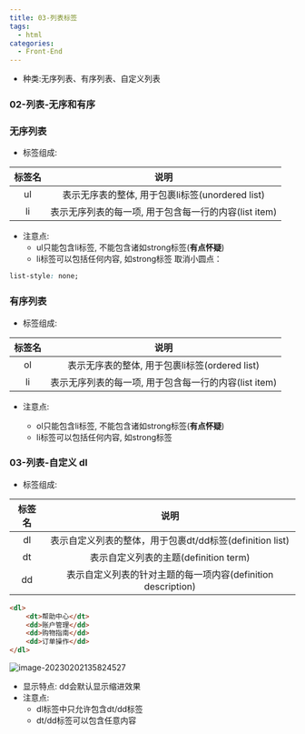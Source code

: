 ```yaml
---
title: 03-列表标签
tags:
  - html
categories:
  - Front-End
---
```

- 种类:无序列表、有序列表、自定义列表
### 02-列表-无序和有序

### 无序列表
- 标签组成:

| 标签名 |                         说明                          |
| :----: | :---------------------------------------------------: |
|   ul   |   表示无序表的整体, 用于包裹li标签(unordered list)    |
|   li   | 表示无序列表的每一项, 用于包含每一行的内容(list item) |

- 注意点:  
  - ul只能包含li标签, 不能包含诸如strong标签(**有点怀疑**)
  - li标签可以包括任何内容, 如strong标签
取消小圆点：
```css
list-style: none;
```

### 有序列表
- 标签组成:  

| 标签名 |                         说明                          |
| :----: | :---------------------------------------------------: |
|   ol   |    表示无序表的整体, 用于包裹li标签(ordered list)     |
|   li   | 表示无序列表的每一项, 用于包含每一行的内容(list item) |

- 注意点:  

  - ol只能包含li标签, 不能包含诸如strong标签(**有点怀疑**)
  - li标签可以包括任何内容, 如strong标签

### 03-列表-自定义 dl

- 标签组成:  

| 标签名 |                     说明                     |
| :-: | :----------------------------------------: |
| dl  |  表示自定义列表的整体，用于包裹dt/dd标签(definition list)   |
| dt  |        表示自定义列表的主题(definition term)         |
| dd  | 表示自定义列表的针对主题的每一项内容(definition description) |

```html
<dl>
    <dt>帮助中心</dt>
    <dd>账户管理</dd>
    <dd>购物指南</dd>
    <dd>订单操作</dd>
</dl>
```

![image-20230202135824527](https://illyber-images.oss-cn-chengdu.aliyuncs.com/202302021358675.png)

- 显示特点: dd会默认显示缩进效果
- 注意点:  
  - dl标签中只允许包含dt/dd标签
  - dt/dd标签可以包含任意内容
